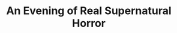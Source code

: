---
layout: other-video
permalink: /an-evening-of-real-supernatural-horror
title: An Evening of Real Supernatural Horror
video_number: 35
release_date: 1996-01-01
description: 
cast: 
video_id: 
bitchute_id: 
archive_id: 
poster: an-evening-of-real-supernatural-horror.jpg
video_available: false
medium: live action
old_cm_description: |
  I left my audiences of "A Night of Total Terror" with an open ending. I wanted to leave it this way, so people could use their imagination to decide what happens next, but months later, I could not resist the temptation of making this sequel. I devised a more careful storyline and was ready to make my greatest movie yet, but my co-star was always unavailable, so I deleted his scenes and filmed the movie with only myself, as both the actor and camera operator. As a result, the action suffers because of no camera movement and the plot became tasteless. After this, I vowed never to make a sequel again. (besides the six "Snix" flicks) The only thing superior about this sequel is the visual side of it. I used my annual Halloween haunted house exhibit as the set and experimented with blacklights, strobe lights and a severe red floodlight to suggest the fires of hell. The shot of me crawling cross-eyed through a tunnel, covered with spiders and snakes, was classic. Another advancement in this film was my use of sound. Instead of dubbing in any music, I concentrated on spooky sound effects, such as wolves howling, coffins creaking and ghosts moaning to support what was taking place on screen. I tried my best, using two different audio tapes, playing simultaneously, to blend the sounds together and try to give them a seemingly natural flow throughout the film.
james_old_star_rating: 3
james_old_number_rating: 8
---